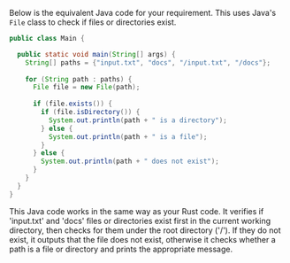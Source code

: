 Below is the equivalent Java code for your requirement. This uses Java's `File` class to check if files or directories exist.

```java
public class Main {

  public static void main(String[] args) {
    String[] paths = {"input.txt", "docs", "/input.txt", "/docs"};
    
    for (String path : paths) {
      File file = new File(path);
      
      if (file.exists()) {
        if (file.isDirectory()) {
          System.out.println(path + " is a directory");
        } else {
          System.out.println(path + " is a file");
        }
      } else {
        System.out.println(path + " does not exist");
      }
    }
  }
}
```
This Java code works in the same way as your Rust code. It verifies if 'input.txt' and 'docs' files or directories exist first in the current working directory, then checks for them under the root directory ('/'). If they do not exist, it outputs that the file does not exist, otherwise it checks whether a path is a file or directory and prints the appropriate message.
